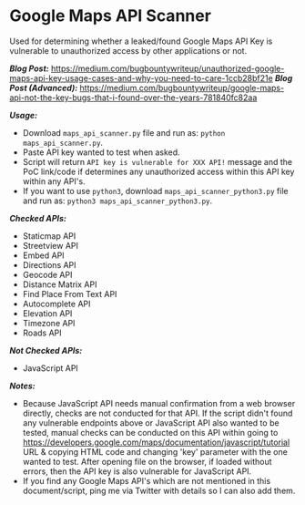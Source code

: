 # Google Maps API Scanner
Used for determining whether a leaked/found Google Maps API Key is vulnerable to unauthorized access by other applications or not.  

***Blog Post:*** https://medium.com/bugbountywriteup/unauthorized-google-maps-api-key-usage-cases-and-why-you-need-to-care-1ccb28bf21e
***Blog Post (Advanced):*** https://medium.com/bugbountywriteup/google-maps-api-not-the-key-bugs-that-i-found-over-the-years-781840fc82aa

***Usage:***
- Download `maps_api_scanner.py` file and run as: `python maps_api_scanner.py`.
- Paste API key wanted to test when asked. 
- Script will return `API key is vulnerable for XXX API!` message and the PoC link/code if determines any unauthorized access within this API key within any API's.
- If you want to use `python3`, download `maps_api_scanner_python3.py` file and run as: `python3 maps_api_scanner_python3.py`.

***Checked APIs:***
- Staticmap API
- Streetview API
- Embed API
- Directions API
- Geocode API
- Distance Matrix API
- Find Place From Text API
- Autocomplete API
- Elevation API
- Timezone API
- Roads API

***Not Checked APIs:***
- JavaScript API

***Notes:***
- Because JavaScript API needs manual confirmation from a web browser directly, checks are not conducted for that API. If the script didn't found any vulnerable endpoints above or JavaScript API also wanted to be tested, manual checks can be conducted on this API within going to https://developers.google.com/maps/documentation/javascript/tutorial URL & copying HTML code and changing 'key' parameter with the one wanted to test. After opening file on the browser, if loaded without errors, then the API key is also vulnerable for JavaScript API.
- If you find any Google Maps API's which are not mentioned in this document/script, ping me via Twitter with details so I can also add them.
